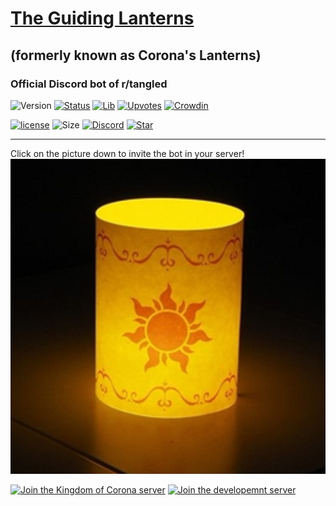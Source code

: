 # [The Guiding Lanterns](https://Guiding-Lanterns.github.io/Guiding-Lanterns/)
## (formerly known as Corona's Lanterns)
### Official Discord bot of r/tangled
![Version](https://img.shields.io/github/package-json/v/Guiding-Lanterns/Guiding-Lanterns)     [![Status](https://discordbots.org/api/widget/status/569624646475972608.svg?noavatar=true)](https://discordbots.org/bot/569624646475972608)  [![Lib](https://discordbots.org/api/widget/lib/569624646475972608.svg?noavatar=true)](https://discord.js.org)  [![Upvotes](https://discordbots.org/api/widget/upvotes/569624646475972608.svg?noavatar=true)](https://discordbots.org/bot/569624646475972608/vote) [![Crowdin](https://badges.crowdin.net/guiding-lanterns/localized.svg)](https://crowdin.com/project/guiding-lanterns)

[![license](https://img.shields.io/github/license/Guiding-Lanterns/Guiding-Lanterns)](https://github.com/Guiding-Lanterns/Guiding-Lanterns/blob/master/LICENSE)   ![Size](https://img.shields.io/github/repo-size/Guiding-Lanterns/Guiding-Lanterns)   [![Discord](https://img.shields.io/discord/570024448371982373)](https://discord.gg/5QCQpr9)   [![Star](https://img.shields.io/github/stars/Guiding-Lanterns/Guiding-lanterns)](https://github.com/Guiding-Lanterns/Guiding-Lanterns/stargazers)

---
Click on the picture down to invite the bot in your server!
  [![icon](icon1.png)](https://discordapp.com/oauth2/authorize?client_id=569624646475972608&scope=bot&permissions=67488968)

  [![Join the Kingdom of Corona server](https://discordapp.com/api/guilds/562602234265731080/embed.png?style=banner1)](https://discord.gg/BunQeKh)  [![Join the developemnt server](https://discordapp.com/api/guilds/570024448371982373/embed.png?style=banner1)](https://discord.gg/5QCQpr9)

